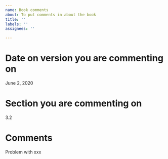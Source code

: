 ```yaml
---
name: Book comments
about: To put comments in about the book
title: ''
labels: ''
assignees: ''

---
```


# Date on version you are commenting on
June 2, 2020

# Section you are commenting on
3.2

# Comments
Problem with xxx
